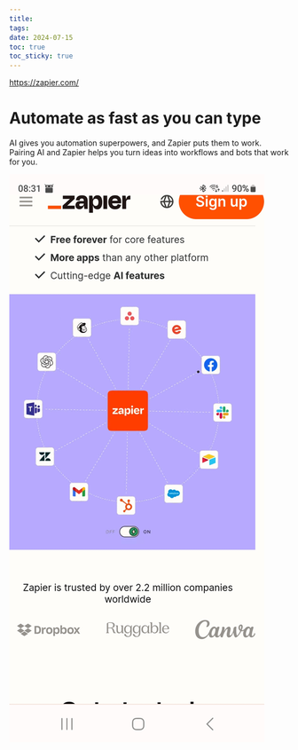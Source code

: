 ```yaml
---
title: 
tags: 
date: 2024-07-15
toc: true
toc_sticky: true
---
```

https://zapier.com/


# Automate as fast as you can type

AI gives you automation superpowers, and Zapier puts them to work. Pairing AI and Zapier helps you turn ideas into workflows and bots that work for you.

![](../_asset/Screenshot_20240715_083111_Kiwi%20Browser.jpg)
